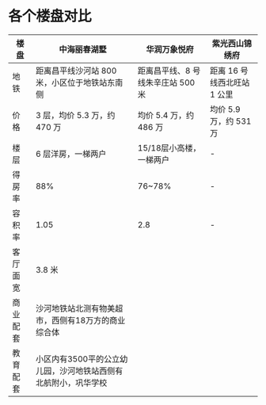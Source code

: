 # 各个楼盘对比

楼盘 | 中海丽春湖墅 | 华润万象悦府 | 紫光西山锦绣府
--- | --- | --- | ---
地铁 | 距离昌平线沙河站 800 米，小区位于地铁站东南侧 | 距离昌平线、8 号线朱辛庄站 500 米 | 距离 16 号线西北旺站 1 公里
价格 | 3 层，均价 5.3 万，约 470 万 | 均价 5.4 万，约 486 万 | 均价 5.9 万，约 531 万
楼层 | 6 层洋房，一梯两户 | 15/18层小高楼，一梯两户 | -
得房率 | 88% | 76~78% | -
容积率 | 1.05 | 2.8 | -
客厅面宽 | 3.8 米 |
商业配套 | 沙河地铁站北测有物美超市，西侧有18万方的商业综合体 | 
教育配套 | 小区内有3500平的公立幼儿园，沙河地铁站西侧有北航附小，巩华学校 | 
